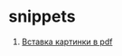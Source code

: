 # snippets
1. [Вставка картинки в pdf](https://github.com/Sortia/snippets/wiki/%D0%92%D1%81%D1%82%D0%B0%D0%B2%D0%BA%D0%B0-%D0%BA%D0%B0%D1%80%D1%82%D0%B8%D0%BD%D0%BA%D0%B8-%D0%B2-pdf)

